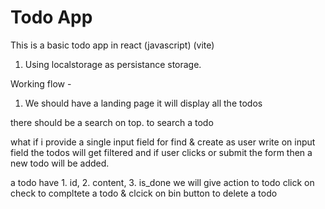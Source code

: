 # Todo App 
This is a basic todo app in react (javascript) (vite)


1. Using localstorage as persistance storage. 


Working flow - 

1. We should have a landing page 
it will display all the todos 

there should be a search on top. 
to search a todo 

what if i provide a single input field for find & 
create 
as user write on input field the todos will get filtered 
and if user clicks or submit the form then a new todo 
will be added. 

a todo have 1. id, 2. content, 3. is_done
we will give action to todo 
click on check to compltete a todo 
& clcick on bin button to delete a todo 
